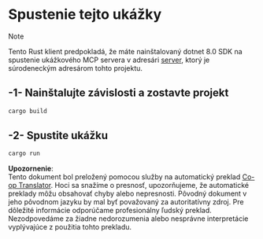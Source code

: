 <!--
CO_OP_TRANSLATOR_METADATA:
{
  "original_hash": "e3813a6ea19657d0cff0c2d1a1ffd324",
  "translation_date": "2025-08-19T16:14:00+00:00",
  "source_file": "03-GettingStarted/02-client/solution/rust/README.md",
  "language_code": "sk"
}
-->
# Spustenie tejto ukážky

> [!NOTE]
> Tento Rust klient predpokladá, že máte nainštalovaný dotnet 8.0 SDK na spustenie ukážkového MCP servera v adresári [server](../../../../../../03-GettingStarted/02-client/solution/server), ktorý je súrodeneckým adresárom tohto projektu.

## -1- Nainštalujte závislosti a zostavte projekt

```bash
cargo build
```

## -2- Spustite ukážku

```bash
cargo run
```

**Upozornenie**:  
Tento dokument bol preložený pomocou služby na automatický preklad [Co-op Translator](https://github.com/Azure/co-op-translator). Hoci sa snažíme o presnosť, upozorňujeme, že automatické preklady môžu obsahovať chyby alebo nepresnosti. Pôvodný dokument v jeho pôvodnom jazyku by mal byť považovaný za autoritatívny zdroj. Pre dôležité informácie odporúčame profesionálny ľudský preklad. Nezodpovedáme za žiadne nedorozumenia alebo nesprávne interpretácie vyplývajúce z použitia tohto prekladu.